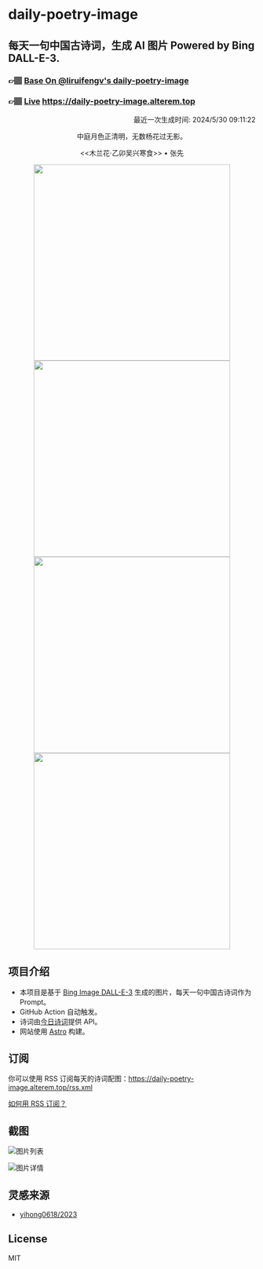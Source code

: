 
# daily-poetry-image

## 每天一句中国古诗词，生成 AI 图片 Powered by Bing DALL-E-3.

### 👉🏽 [Base On @liruifengv's daily-poetry-image](https://github.com/liruifengv/daily-poetry-image)

### 👉🏽 [Live](https://daily-poetry-image.alterem.top/) https://daily-poetry-image.alterem.top

<p align="right">
  最近一次生成时间: 2024/5/30 09:11:22
</p>
<p align="center">
中庭月色正清明，无数杨花过无影。
</p>
<p align="center">
<<木兰花·乙卯吴兴寒食>> • 张先
</p>
<p align="center">
<img src="https://tse4.mm.bing.net/th/id/OIG1.MN4ci.0pdi1SJZVuzMe2" height="400" width="400" />
<img src="https://tse2.mm.bing.net/th/id/OIG1.rp_qjxEs.a8JNlCg5nC0" height="400" width="400" />
<img src="https://tse4.mm.bing.net/th/id/OIG1.BeV5XFGVKaHjM3XfgK7Y" height="400" width="400" />
<img src="https://tse1.mm.bing.net/th/id/OIG1.fUBIAGfGmy62VbYwOZou" height="400" width="400" />
</p>

## 项目介绍

-   本项目是基于 [Bing Image DALL-E-3](https://www.bing.com/images/create) 生成的图片，每天一句中国古诗词作为 Prompt。
-   GitHub Action 自动触发。
-   诗词由[今日诗词](https://www.jinrishici.com/)提供 API。
-   网站使用 [Astro](https://astro.build) 构建。

## 订阅

你可以使用 RSS 订阅每天的诗词配图：https://daily-poetry-image.alterem.top/rss.xml

[如何用 RSS 订阅？](https://zhuanlan.zhihu.com/p/55026716)

## 截图

![图片列表](./screenshots/Snipaste_2023-12-28_21-00-26.png)

![图片详情](./screenshots/Snipaste_2023-12-28_21-00-53.png)

## 灵感来源

-   [yihong0618/2023](https://github.com/yihong0618/2023)

## License

MIT

